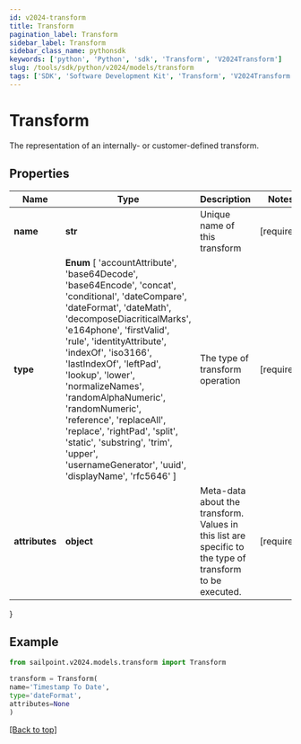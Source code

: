 ```yaml
---
id: v2024-transform
title: Transform
pagination_label: Transform
sidebar_label: Transform
sidebar_class_name: pythonsdk
keywords: ['python', 'Python', 'sdk', 'Transform', 'V2024Transform'] 
slug: /tools/sdk/python/v2024/models/transform
tags: ['SDK', 'Software Development Kit', 'Transform', 'V2024Transform']
---
```


# Transform

The representation of an internally- or customer-defined transform.

## Properties

Name | Type | Description | Notes
------------ | ------------- | ------------- | -------------
**name** | **str** | Unique name of this transform | [required]
**type** |  **Enum** [  'accountAttribute',    'base64Decode',    'base64Encode',    'concat',    'conditional',    'dateCompare',    'dateFormat',    'dateMath',    'decomposeDiacriticalMarks',    'e164phone',    'firstValid',    'rule',    'identityAttribute',    'indexOf',    'iso3166',    'lastIndexOf',    'leftPad',    'lookup',    'lower',    'normalizeNames',    'randomAlphaNumeric',    'randomNumeric',    'reference',    'replaceAll',    'replace',    'rightPad',    'split',    'static',    'substring',    'trim',    'upper',    'usernameGenerator',    'uuid',    'displayName',    'rfc5646' ] | The type of transform operation | [required]
**attributes** | **object** | Meta-data about the transform. Values in this list are specific to the type of transform to be executed. | [required]
}

## Example

```python
from sailpoint.v2024.models.transform import Transform

transform = Transform(
name='Timestamp To Date',
type='dateFormat',
attributes=None
)

```
[[Back to top]](#) 

